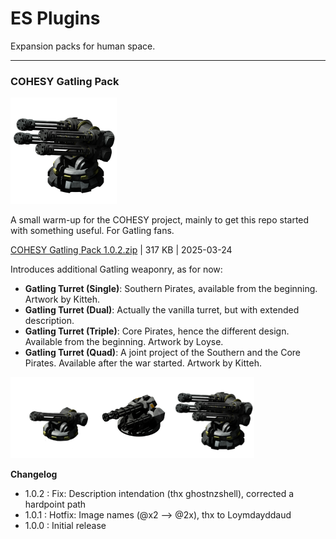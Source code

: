 # **ES Plugins**
Expansion packs for human space.

---

### COHESY Gatling Pack

<img src="src/COHESY Gatling Pack/icon@2x.png" height="170">

A small warm-up for the COHESY project, mainly to get this repo started with something useful. For Gatling fans.

[COHESY Gatling Pack 1.0.2.zip](https://github.com/LixiChronikouOriou/ES-plugins/raw/refs/heads/main/release/COHESY%20Gatling%20Pack%201.0.2.zip) | 317 KB | 2025-03-24

Introduces additional Gatling weaponry, as for now:
- **Gatling Turret (Single)**: Southern Pirates, available from the beginning. Artwork by Kitteh.
- **Gatling Turret (Dual)**: Actually the vanilla turret, but with extended description.
- **Gatling Turret (Triple)**: Core Pirates, hence the different design. Available from the beginning. Artwork by Loyse.
- **Gatling Turret (Quad)**: A joint project of the Southern and the Core Pirates. Available after the war started. Artwork by Kitteh.

<img src='src/COHESY Gatling Pack/images/outfit/turret_gatling_single.png' width='130'><img src='src/COHESY Gatling Pack/images/outfit/turret_gatling_triple.png' width='130'><img src='src/COHESY Gatling Pack/images/outfit/turret_gatling_quad.png' width='130'>

**Changelog**

- 1.0.2 : Fix: Description intendation (thx ghostnzshell), corrected a hardpoint path
- 1.0.1 : Hotfix: Image names (@x2 --> @2x), thx to Loymdayddaud
- 1.0.0 : Initial release
